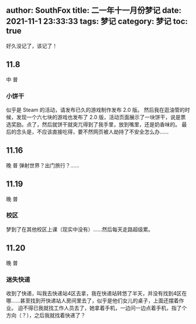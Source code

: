 author:  SouthFox
title: 二一年十一月份梦记
date: 2021-11-1 23:33:33
tags: 梦记
category: 梦记
toc: true
---
好久没记了，该记了！

<!-- more -->

## 11.8

中 普
### 小饼干
似乎是 Steam 的活动，请发布已久的游戏制作发布 2.0 版。
然后我在逛油管的时候，发现一个六七块的游戏也发布了 2.0 版，活动页面展示了一块饼干，说是票选奖励。点了，然后就饼干就突兀得到了我手里，放到嘴里，还是奶香味的。
最后的念头是，不应该直接吃得，要不然网页被人劫持了不安全怎么办……

## 11.16

晚 普
弹射世界？出门旅行？……

## 11.19

晚 普
###  校区
梦到了在其他校区上课（现实中没有）……然后每天走路超级累。

## 11.20

晚 普
### 迷失快递
收到了快递，叫我去快递站4区去拿，我在快递站转悠了半天，并没有找到4区在哪……甚至找到开快递站人房间里去了，似乎是他们女儿的桌子，上面还摆着作业。
迫不得已我就找工作人员去了，她拿着手机，一边问一边点着手机，指了个方向（？），之后我就找着快递了？
